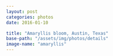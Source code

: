 ```yaml
---
layout: post
categories: photos
date: 2016-01-10

title: "Amaryllis bloom, Austin, Texas"
base-path: "/assets/img/photos/details"
image-name: "amaryllis"
---
```

